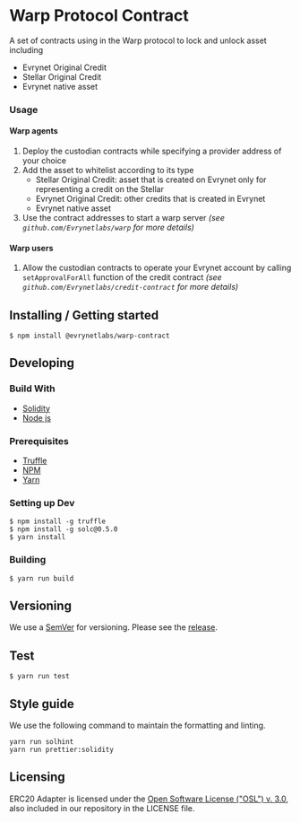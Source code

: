 # Warp Protocol Contract
A set of contracts using in the Warp protocol to lock and unlock asset including
- Evrynet Original Credit
- Stellar Original Credit
- Evrynet native asset

### Usage
#### Warp agents
1. Deploy the custodian contracts while specifying a provider address of your choice
2. Add the asset to whitelist according to its type
    - Stellar Original Credit: asset that is created on Evrynet only for representing a credit on the Stellar
    - Evrynet Original Credit: other credits that is created in Evrynet
    - Evrynet native asset
3. Use the contract addresses to start a warp server *(see `github.com/Evrynetlabs/warp` for more details)*   

#### Warp users
1. Allow the custodian contracts to operate your Evrynet account by calling ```setApprovalForAll``` function of the credit contract *(see `github.com/Evrynetlabs/credit-contract` for more details)*

## Installing / Getting started
```console
$ npm install @evrynetlabs/warp-contract
```
## Developing
### Build With
- [Solidity](https://solidity.readthedocs.io/en/v0.5.0/index.html#)
- [Node js](https://nodejs.org/en/docs/)
### Prerequisites
- [Truffle](https://www.trufflesuite.com/docs/truffle/getting-started/installation)
- [NPM](https://www.npmjs.com/)
- [Yarn](https://yarnpkg.com/)
### Setting up Dev
```
$ npm install -g truffle 
$ npm install -g solc@0.5.0 
$ yarn install
```
### Building
```
$ yarn run build
```

## Versioning
We use a [SemVer](https://semver.org/) for versioning. Please see the [release](https://github.com/Evrynetlabs/warp-contract/releases).

## Test
```console
$ yarn run test
```

## Style guide
We use the following command to maintain the formatting and linting.
```
yarn run solhint
yarn run prettier:solidity
```

## Licensing
ERC20 Adapter is licensed under the [Open Software License ("OSL") v. 3.0](https://opensource.org/licenses/OSL-3.0), also included in our repository in the LICENSE file.